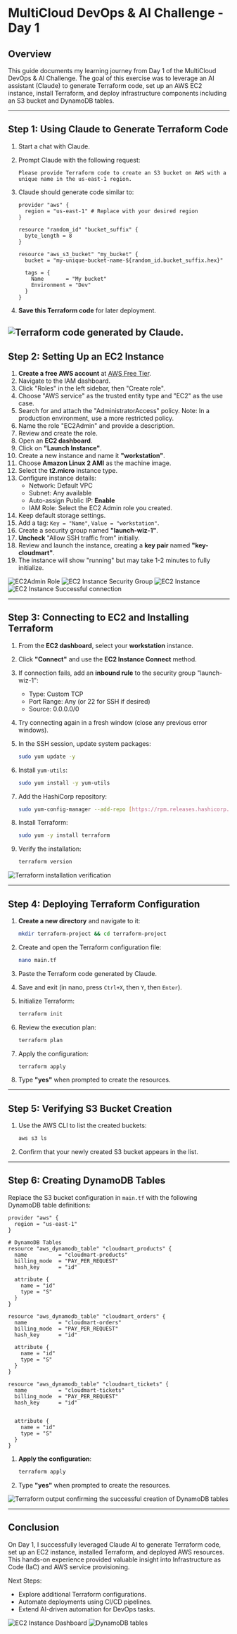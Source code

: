 # MultiCloud DevOps & AI Challenge - Day 1

## Overview
This guide documents my learning journey from Day 1 of the MultiCloud DevOps & AI Challenge. The goal of this exercise was to leverage an AI assistant (Claude) to generate Terraform code, set up an AWS EC2 instance, install Terraform, and deploy infrastructure components including an S3 bucket and DynamoDB tables.

---

## Step 1: Using Claude to Generate Terraform Code


1. Start a chat with Claude.
2. Prompt Claude with the following request:
    
    ```plaintext
    Please provide Terraform code to create an S3 bucket on AWS with a unique name in the us-east-1 region.
    ```
3. Claude should generate code similar to:
    
    ```hcl
    provider "aws" {
      region = "us-east-1" # Replace with your desired region
    }
    
    resource "random_id" "bucket_suffix" {
      byte_length = 8
    }
    
    resource "aws_s3_bucket" "my_bucket" {
      bucket = "my-unique-bucket-name-${random_id.bucket_suffix.hex}"
      
      tags = {
        Name       = "My bucket"
        Environment = "Dev"
      }
    }
    ```
4. **Save this Terraform code** for later deployment.


![Terraform code generated by Claude.](https://github.com/bhushann7/MultiCloud-Devops-AI-Project/blob/main/Screenshots/Day1/Capture%20the%20Terraform%20code%20generated%20by%20Claude..png)
---

## Step 2: Setting Up an EC2 Instance

1.  **Create a free AWS account** at [AWS Free Tier](https://aws.amazon.com/free/). 
2.   Navigate to the IAM dashboard.
3.  Click "Roles" in the left sidebar, then "Create role".
4.  Choose "AWS service" as the trusted entity type and "EC2" as the use case.
5.  Search for and attach the "AdministratorAccess" policy. Note: In a production environment, use a more restricted policy.
6.  Name the role "EC2Admin" and provide a description.
7.  Review and create the role.
8. Open an **EC2 dashboard**.
9. Click on **"Launch Instance"**.
10. Create a new instance and name it **"workstation"**.
11. Choose **Amazon Linux 2 AMI** as the machine image.
12. Select the **t2.micro** instance type.
13. Configure instance details:
    - Network: Default VPC
    - Subnet: Any available
    - Auto-assign Public IP: **Enable**
    - IAM Role: Select the EC2 Admin role you created.
14. Keep default storage settings.
15. Add a tag: `Key = "Name"`, `Value = "workstation"`.
16. Create a security group named **"launch-wiz-1"**.
17. **Uncheck** "Allow SSH traffic from" initially.
18. Review and launch the instance, creating a **key pair** named **"key-cloudmart"**.
19. The instance will show "running" but may take 1-2 minutes to fully initialize.

![EC2Admin Role](https://github.com/bhushann7/MultiCloud-Devops-AI-Project/blob/main/Screenshots/Day1/EC2Admin%20Role%20in%20IAM.png)
![EC2 Instance Security Group](https://github.com/bhushann7/MultiCloud-Devops-AI-Project/blob/main/Screenshots/Day1/EC2%20Security%20Group.png)
![EC2 Instance](https://github.com/bhushann7/MultiCloud-Devops-AI-Project/blob/main/Screenshots/Day1/EC2%20Instance.png)
![EC2 Instance Successful connection](https://github.com/bhushann7/MultiCloud-Devops-AI-Project/blob/main/Screenshots/Day1/Succesful%20connection%20to%20EC2%20instance.png)

---

## Step 3: Connecting to EC2 and Installing Terraform

1. From the **EC2 dashboard**, select your **workstation** instance.
2. Click **"Connect"** and use the **EC2 Instance Connect** method.
3. If connection fails, add an **inbound rule** to the security group "launch-wiz-1":
    - Type: Custom TCP
    - Port Range: Any (or 22 for SSH if desired)
    - Source: 0.0.0.0/0
4. Try connecting again in a fresh window (close any previous error windows).
5. In the SSH session, update system packages:
    
    ```bash
    sudo yum update -y
    ```
6. Install `yum-utils`:
    
    ```bash
    sudo yum install -y yum-utils
    ```
7. Add the HashiCorp repository:
    
    ```bash
    sudo yum-config-manager --add-repo [https://rpm.releases.hashicorp.com/AmazonLinux/hashicorp.repo](https://rpm.releases.hashicorp.com/AmazonLinux/hashicorp.repo)
    ```
8. Install Terraform:
    
    ```bash
    sudo yum -y install terraform
    ```
9. Verify the installation:
    
    ```bash
    terraform version
    ```

![Terraform installation verification](https://github.com/bhushann7/MultiCloud-Devops-AI-Project/blob/main/Screenshots/Day1/Terraform%20version.png)

---

## Step 4: Deploying Terraform Configuration

1. **Create a new directory** and navigate to it:
    
    ```bash
    mkdir terraform-project && cd terraform-project
    ```
2. Create and open the Terraform configuration file:
    
    ```bash
    nano main.tf
    ```
3. Paste the Terraform code generated by Claude.
4. Save and exit (in nano, press `Ctrl+X`, then `Y`, then `Enter`).
5. Initialize Terraform:
    
    ```bash
    terraform init
    ```
6. Review the execution plan:
    
    ```bash
    terraform plan
    ```
7. Apply the configuration:
    
    ```bash
    terraform apply
    ```
8. Type **"yes"** when prompted to create the resources.


---

## Step 5: Verifying S3 Bucket Creation

1. Use the AWS CLI to list the created buckets:
    
    ```bash
    aws s3 ls
    ```
2. Confirm that your newly created S3 bucket appears in the list.


---

## Step 6: Creating DynamoDB Tables

Replace the S3 bucket configuration in `main.tf` with the following DynamoDB table definitions:

```hcl
provider "aws" {
  region = "us-east-1"  
}

# DynamoDB Tables
resource "aws_dynamodb_table" "cloudmart_products" {
  name          = "cloudmart-products"
  billing_mode  = "PAY_PER_REQUEST"
  hash_key      = "id"

  attribute {
    name = "id"
    type = "S"
  }
}

resource "aws_dynamodb_table" "cloudmart_orders" {
  name          = "cloudmart-orders"
  billing_mode  = "PAY_PER_REQUEST"
  hash_key      = "id"

  attribute {
    name = "id"
    type = "S"
  }
}

resource "aws_dynamodb_table" "cloudmart_tickets" {
  name          = "cloudmart-tickets"
  billing_mode  = "PAY_PER_REQUEST"
  hash_key      = "id"


  attribute {
    name = "id"
    type = "S"
  }
}

```

1. **Apply the configuration**:
   
   ```bash
   terraform apply
   ```
2. Type **"yes"** when prompted to create the resources.

![Terraform output confirming the successful creation of DynamoDB tables](https://github.com/bhushann7/MultiCloud-Devops-AI-Project/blob/main/Screenshots/Day1/Display%20Terraform%20output%20confirming%20the%20successful%20creation%20of%20DynamoDB%20tables..png)


---

## Conclusion

On Day 1, I successfully leveraged Claude AI to generate Terraform code, set up an EC2 instance, installed Terraform, and deployed AWS resources. This hands-on experience provided valuable insight into Infrastructure as Code (IaC) and AWS service provisioning.

Next Steps:
- Explore additional Terraform configurations.
- Automate deployments using CI/CD pipelines.
- Extend AI-driven automation for DevOps tasks.

![EC2 Instance Dashboard](https://github.com/bhushann7/MultiCloud-Devops-AI-Project/blob/main/Screenshots/Day1/EC2%20Instance%20Dashboard.png)
![DynamoDB tables](https://github.com/bhushann7/MultiCloud-Devops-AI-Project/blob/main/Screenshots/Day1/DynamoDB%20Tables.png)


